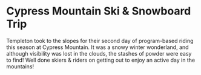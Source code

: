 # Cypress Mountain Ski & Snowboard Trip
Templeton took to the slopes for their second day of program-based riding this season at Cypress Mountain.  It was a snowy winter wonderland, and although visibility was lost in the clouds, the stashes of powder were easy to find!  Well done skiers & riders on getting out to enjoy an active day in the mountains!
